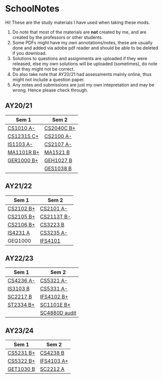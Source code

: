 # SchoolNotes #

Hi! These are the study materials I have used when taking these mods.
1. Do note that most of the materials are **not** created by me, and are created by the professors or other students.
2. Some PDFs might have my own annotations/notes, these are usually done and added via adobe pdf reader and should be able to be deleted if you download.
3. Solutions to questions and assignments are uploaded if they were released, else my own solutions will be uploaded (sometimes), do note that they might not be correct.
4. Do also take note that AY20/21 had assessments mainly online, thus might not include a question paper.
5. Any notes and submissions are just my own intepretation and may be wrong. Hence please check through.

## AY20/21 ##
 Sem 1 | Sem 2
 ------ | ------
 [CS1010 A-](https://github.com/Nnythingy/SchoolNotes/tree/main/cs1010) | [CS2040C B+](https://github.com/Nnythingy/SchoolNotes/tree/main/cs2040C)
 [CS1231S C+](https://github.com/Nnythingy/SchoolNotes/tree/main/cs1231S) | [CS2100 A-](https://github.com/Nnythingy/SchoolNotes/tree/main/cs2100)
 [IS1103 A-](https://github.com/Nnythingy/SchoolNotes/tree/main/IS1103) | [CS2107 A-](https://github.com/Nnythingy/SchoolNotes/tree/main/cs2107)
 [MA1101R B+](https://github.com/Nnythingy/SchoolNotes/tree/main/MA1101R) | [MA1521 B](https://github.com/Nnythingy/SchoolNotes/tree/main/MA1521)
 [GER1000 B+](https://github.com/Nnythingy/SchoolNotes/tree/main/GER1000) | [GEH1027 B](https://github.com/Nnythingy/SchoolNotes/tree/main/GEH1027)
 | | [GES1038 B](https://github.com/Nnythingy/SchoolNotes/tree/main/GES1038)


## AY21/22 ##
 Sem 1 | Sem 2
 ------ | ------
 [CS2102 B+](https://github.com/Nnythingy/SchoolNotes/tree/main/cs2102) | [CS2101 A-](https://github.com/Nnythingy/SchoolNotes/tree/main/cs2101)
 [CS2105 B+](https://github.com/Nnythingy/SchoolNotes/tree/main/cs2105) | [CS2113T B-](https://github.com/Nnythingy/SchoolNotes/tree/main/cs2113t)
 [CS2106 B+](https://github.com/Nnythingy/SchoolNotes/tree/main/cs2106) | [CS3223 B](https://github.com/Nnythingy/SchoolNotes/tree/main/cs3223)
 [IS4231 A](https://github.com/Nnythingy/SchoolNotes/tree/main/is4231) | [CS3235 A-](https://github.com/Nnythingy/SchoolNotes/tree/main/cs3235)
 GEQ1000 | [IFS4101](https://github.com/Nnythingy/SchoolNotes/tree/main/ifs4101)
 
## AY22/23 ##
 Sem 1 | Sem 2
 ------ | ------
 [CS4236 A-](https://github.com/Nnythingy/SchoolNotes/tree/main/cs4236) | [CS5321 A-](https://github.com/Nnythingy/SchoolNotes/tree/main/cs5321)
 [IS3103 B](https://github.com/Nnythingy/SchoolNotes/tree/main/is3103) | [CS5331 A-](https://github.com/Nnythingy/SchoolNotes/tree/main/cs5331)
 [SC2217 B](https://github.com/Nnythingy/SchoolNotes/tree/main/sc2217) | [IFS4102 B+](https://github.com/Nnythingy/SchoolNotes/tree/main/ifs4102)
 [ST2334 B+](https://github.com/Nnythingy/SchoolNotes/tree/main/st2334) | [SC1101E B+](https://github.com/Nnythingy/SchoolNotes/tree/main/sc1101e)
 | | [SC4880D audit](https://github.com/Nnythingy/SchoolNotes/tree/main/sc4880d)

## AY23/24 ##
 Sem 1 | Sem 2
 ------ | ------
 [CS5231 B+](https://github.com/Nnythingy/SchoolNotes/tree/main/cs5231) | [CS4238 B](https://github.com/Nnythingy/SchoolNotes/tree/main/cs4238)
 [CS5322 B+](https://github.com/Nnythingy/SchoolNotes/tree/main/cs5322) | [IFS4103 A+](https://github.com/Nnythingy/SchoolNotes/tree/main/ifs4103)
 [GET1030 B](https://github.com/Nnythingy/SchoolNotes/tree/main/get1030) | [SC2212 A](https://github.com/Nnythingy/SchoolNotes/tree/main/sc2212)
